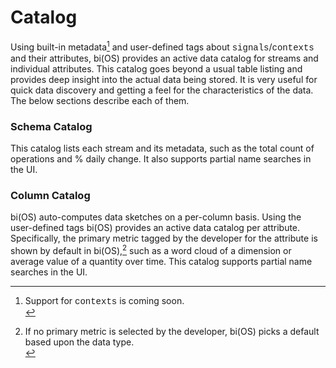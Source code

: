 # Catalog

Using built-in metadata[^57]  and user-defined tags about <span style="font-family:Courier New;">signals</span>/<span style="font-family:Courier New;">contexts</span> and their attributes, bi(OS) provides an
active data catalog for streams and individual attributes. This catalog goes beyond a usual table listing and provides deep insight into the actual data being stored. It is very useful for quick data discovery and getting a
feel for the characteristics of the data. The below sections describe each of them.

### Schema Catalog
This catalog lists each stream and its metadata, such as the total count of operations and % daily change. It also supports partial name searches in the UI.

### Column Catalog
bi(OS) auto-computes data sketches on a per-column basis.  Using the user-defined tags bi(OS) provides an active data catalog per attribute. Specifically,
the primary metric tagged by the developer for the attribute is shown by default in bi(OS),[^58]   such as a word cloud of a dimension or average value of
a quantity over time. This catalog supports partial name searches in the UI.


[^57]: Support for <span style="font-family:Courier New;">contexts</span> is coming soon. <br/>
[^58]: If no primary metric is selected by the developer, bi(OS) picks a default based upon the data type. <br/>
